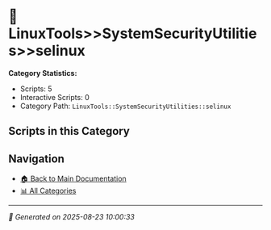 # 📁 LinuxTools>>SystemSecurityUtilities>>selinux

**Category Statistics:**
- Scripts: 5
- Interactive Scripts: 0
- Category Path: `LinuxTools::SystemSecurityUtilities::selinux`

## Scripts in this Category


## Navigation

- [🏠 Back to Main Documentation](README.md)
- [📊 All Categories](README.md#-categories)

---

*📅 Generated on 2025-08-23 10:00:33*
